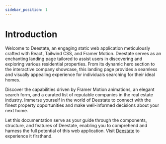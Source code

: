 ```yaml
---
sidebar_position: 1
---
```


# Introduction

Welcome to Deestate, an engaging static web application meticulously crafted with React, Tailwind CSS, and Framer Motion. Deestate serves as an enchanting landing page tailored to assist users in discovering and exploring various residential properties. From its dynamic hero section to the interactive company showcase, this landing page provides a seamless and visually appealing experience for individuals searching for their ideal homes.

Discover the capabilities driven by Framer Motion animations, an elegant search form, and a curated list of reputable companies in the real estate industry. Immerse yourself in the world of Deestate to connect with the finest property opportunities and make well-informed decisions about your next home.

Let this documentation serve as your guide through the components, structure, and features of Deestate, enabling you to comprehend and harness the full potential of this web application. Visit [Deestate](https://deestate.netlify.app/) to experience it firsthand.

